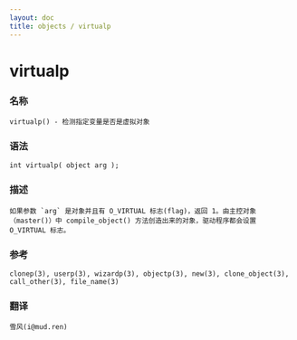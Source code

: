 ```yaml
---
layout: doc
title: objects / virtualp
---
```

# virtualp

### 名称

    virtualp() - 检测指定变量是否是虚拟对象

### 语法

    int virtualp( object arg );

### 描述

    如果参数 `arg` 是对象并且有 O_VIRTUAL 标志(flag)，返回 1。由主控对象（master()）中 compile_object() 方法创造出来的对象，驱动程序都会设置 O_VIRTUAL 标志。

### 参考

    clonep(3), userp(3), wizardp(3), objectp(3), new(3), clone_object(3), call_other(3), file_name(3)

### 翻译

    雪风(i@mud.ren)
